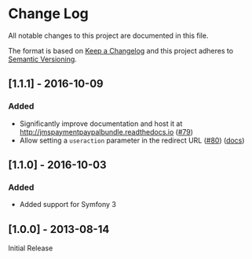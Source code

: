 # Change Log
All notable changes to this project are documented in this file.

The format is based on [Keep a Changelog](http://keepachangelog.com) and this project adheres to [Semantic Versioning](http://semver.org).

## [1.1.1] - 2016-10-09
### Added
- Significantly improve documentation and host it at http://jmspaymentpaypalbundle.readthedocs.io ([#79](https://github.com/schmittjoh/JMSPaymentPaypalBundle/pull/79))
- Allow setting a `useraction` parameter in the redirect URL ([#80](https://github.com/schmittjoh/JMSPaymentPaypalBundle/pull/80)) ([docs](http://jmspaymentpaypalbundle.readthedocs.io/en/latest/usage.html#useraction))

## [1.1.0] - 2016-10-03
### Added
- Added support for Symfony 3

## [1.0.0] - 2013-08-14
Initial Release
